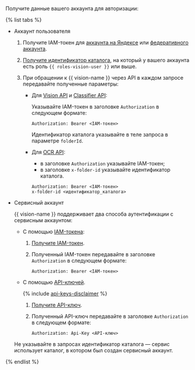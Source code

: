 Получите данные вашего аккаунта для авторизации:

{% list tabs %}

- Аккаунт пользователя

  1. Получите IAM-токен для [аккаунта на Яндексе](../../iam/operations/iam-token/create.md) или [федеративного аккаунта](../../iam/operations/iam-token/create-for-federation.md).
  1. [Получите идентификатор каталога](../../resource-manager/operations/folder/get-id.md), на который у вашего аккаунта есть роль `{{ roles-vision-user }}` или выше.
  1. При обращении к {{ vision-name }} через API в каждом запросе передавайте полученные параметры: 

      * Для [Vision API](../../vision/vision/api-ref/index.md) и [Classifier API](../../vision/classifier/api-ref/grpc/index.md):

          Указывайте IAM-токен в заголовке `Authorization` в следующем формате:

          ```
          Authorization: Bearer <IAM-токен>
          ```

          Идентификатор каталога указывайте в теле запроса в параметре `folderId`.

      * Для [OCR API](../../vision/ocr/api-ref/index.md):

          * в заголовке `Authorization` указывайте IAM-токен;
          * в заголовке `x-folder-id` указывайте идентификатор каталога.

          ```
          Authorization: Bearer <IAM-токен> 
          x-folder-id <идентификатор_каталога>
          ```

- Сервисный аккаунт

  {{ vision-name }} поддерживает два способа аутентификации с сервисным аккаунтом:

  * С помощью [IAM-токена](../../iam/concepts/authorization/iam-token.md):

      1. [Получите IAM-токен](../../iam/operations/iam-token/create-for-sa.md).
      1. Полученный IAM-токен передавайте в заголовке `Authorization` в следующем формате:

          ```
          Authorization: Bearer <IAM-токен>
          ```

  * С помощью [API-ключей](../../iam/concepts/authorization/api-key).

      {% include [api-keys-disclaimer](../iam/api-keys-disclaimer.md) %}

      1. [Получите API-ключ](../../iam/operations/api-key/create.md).
      1. Полученный API-ключ передавайте в заголовке `Authorization` в следующем формате:

          ```
          Authorization: Api-Key <API-ключ>
          ```

  Не указывайте в запросах идентификатор каталога — сервис использует каталог, в котором был создан сервисный аккаунт.

{% endlist %}
